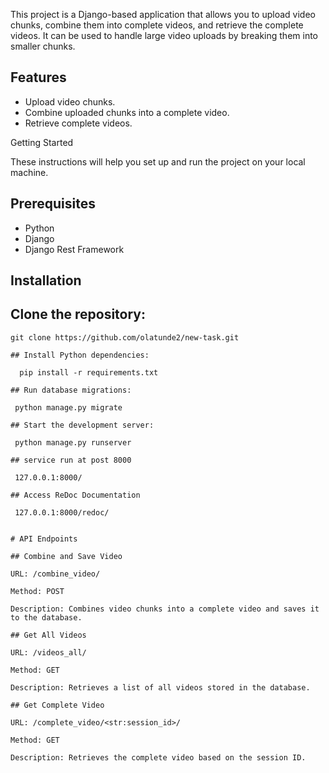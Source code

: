 

This project is a Django-based application that allows you to upload video chunks, combine them into complete videos, and retrieve the complete videos. It can be used to handle large video uploads by breaking them into smaller chunks.

## Features

- Upload video chunks.
- Combine uploaded chunks into a complete video.
- Retrieve complete videos.

Getting Started

These instructions will help you set up and run the project on your local machine.

## Prerequisites

- Python 
- Django 
- Django Rest Framework 

 ## Installation

## Clone the repository:

   ```shell
   git clone https://github.com/olatunde2/new-task.git

## Install Python dependencies:

     pip install -r requirements.txt
   
## Run database migrations:

    python manage.py migrate

## Start the development server:

    python manage.py runserver
    
## service run at post 8000 

    127.0.0.1:8000/
    
## Access ReDoc Documentation

    127.0.0.1:8000/redoc/
    

# API Endpoints

## Combine and Save Video
   
URL: /combine_video/

Method: POST

Description: Combines video chunks into a complete video and saves it to the database.

## Get All Videos
 
URL: /videos_all/

Method: GET

Description: Retrieves a list of all videos stored in the database.

## Get Complete Video
 
URL: /complete_video/<str:session_id>/

Method: GET

Description: Retrieves the complete video based on the session ID.



